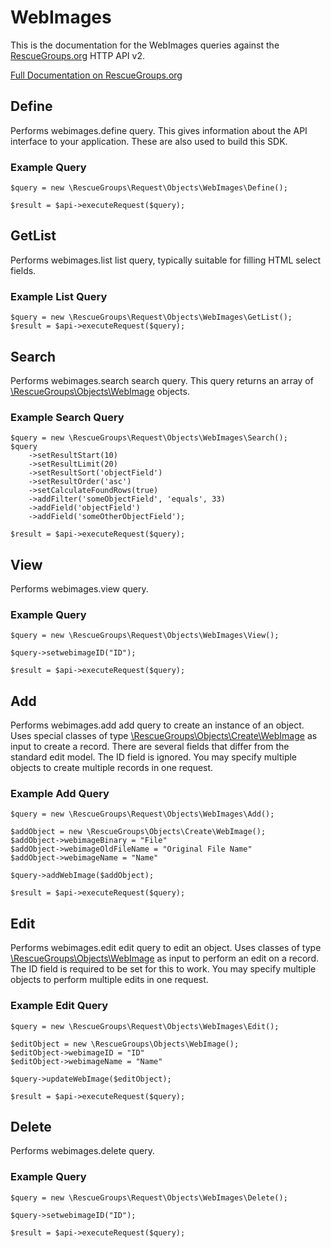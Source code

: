# WebImages

This is the documentation for the WebImages queries against the [RescueGroups.org](https://www.rescuegroups.org/) HTTP API v2.

[Full Documentation on RescueGroups.org](https://userguide.rescuegroups.org/display/APIDG/Object+definitions#Objectdefinitions-webimages)

## Define
Performs webimages.define query. This gives information about the API interface to your application. These are also used to build this SDK.

### Example Query

    $query = new \RescueGroups\Request\Objects\WebImages\Define();

    $result = $api->executeRequest($query);
## GetList
Performs webimages.list list query, typically suitable for filling HTML select fields.

### Example List Query

    $query = new \RescueGroups\Request\Objects\WebImages\GetList();
    $result = $api->executeRequest($query);
## Search
Performs webimages.search search query. This query returns an array of [\RescueGroups\Objects\WebImage](../../../src/Objects/WebImage.php) objects.

### Example Search Query

    $query = new \RescueGroups\Request\Objects\WebImages\Search();
    $query
        ->setResultStart(10)
        ->setResultLimit(20)
        ->setResultSort('objectField')
        ->setResultOrder('asc')
        ->setCalculateFoundRows(true)
        ->addFilter('someObjectField', 'equals', 33)
        ->addField('objectField')
        ->addField('someOtherObjectField');

    $result = $api->executeRequest($query);
## View
Performs webimages.view query.

### Example Query

    $query = new \RescueGroups\Request\Objects\WebImages\View();

    $query->setwebimageID("ID");

    $result = $api->executeRequest($query);

## Add
Performs webimages.add add query to create an instance of an object. Uses special classes of type [\RescueGroups\Objects\Create\WebImage](../../../src/Objects/WebImage.php) as input to create a record. There are several fields that differ from the standard edit model. The ID field is ignored. You may specify multiple objects to create multiple records in one request.

### Example Add Query

    $query = new \RescueGroups\Request\Objects\WebImages\Add();

    $addObject = new \RescueGroups\Objects\Create\WebImage();
    $addObject->webimageBinary = "File"
    $addObject->webimageOldFileName = "Original File Name"
    $addObject->webimageName = "Name"

    $query->addWebImage($addObject);

    $result = $api->executeRequest($query);
## Edit
Performs webimages.edit edit query to edit an object. Uses classes of type [\RescueGroups\Objects\WebImage](../../../src/Objects/WebImage.php) as input to perform an edit on a record. The ID field is required to be set for this to work. You may specify multiple objects to perform multiple edits in one request.

### Example Edit Query

    $query = new \RescueGroups\Request\Objects\WebImages\Edit();

    $editObject = new \RescueGroups\Objects\WebImage();
    $editObject->webimageID = "ID"
    $editObject->webimageName = "Name"

    $query->updateWebImage($editObject);

    $result = $api->executeRequest($query);
## Delete
Performs webimages.delete query.

### Example Query

    $query = new \RescueGroups\Request\Objects\WebImages\Delete();

    $query->setwebimageID("ID");

    $result = $api->executeRequest($query);

